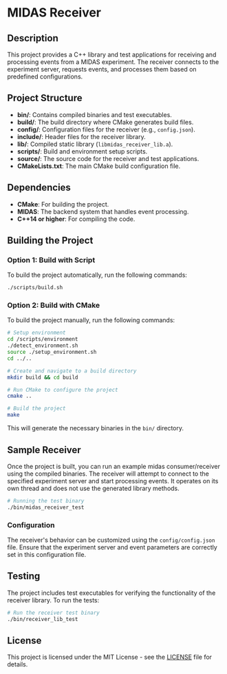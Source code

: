 # MIDAS Receiver

## Description

This project provides a C++ library and test applications for receiving and processing events from a MIDAS experiment. The receiver connects to the experiment server, requests events, and processes them based on predefined configurations.

## Project Structure

- **bin/**: Contains compiled binaries and test executables.
- **build/**: The build directory where CMake generates build files.
- **config/**: Configuration files for the receiver (e.g., `config.json`).
- **include/**: Header files for the receiver library.
- **lib/**: Compiled static library (`libmidas_receiver_lib.a`).
- **scripts/**: Build and environment setup scripts.
- **source/**: The source code for the receiver and test applications.
- **CMakeLists.txt**: The main CMake build configuration file.

## Dependencies

- **CMake**: For building the project.
- **MIDAS**: The backend system that handles event processing.
- **C++14 or higher**: For compiling the code.

## Building the Project

### Option 1: Build with Script

To build the project automatically, run the following commands:

```bash
./scripts/build.sh
```

### Option 2: Build with CMake

To build the project manually, run the following commands:

```bash
# Setup environment
cd /scripts/environment
./detect_environment.sh
source ./setup_environment.sh
cd ../..

# Create and navigate to a build directory
mkdir build && cd build

# Run CMake to configure the project
cmake ..

# Build the project
make
```

This will generate the necessary binaries in the `bin/` directory.

## Sample Receiver

Once the project is built, you can run an example midas consumer/receiver using the compiled binaries. The receiver will attempt to connect to the specified experiment server and start processing events. It operates on its own thread and does not use the generated library methods.

```bash
# Running the test binary
./bin/midas_receiver_test
```

### Configuration

The receiver's behavior can be customized using the `config/config.json` file. Ensure that the experiment server and event parameters are correctly set in this configuration file.

## Testing

The project includes test executables for verifying the functionality of the receiver library. To run the tests:

```bash
# Run the receiver test binary
./bin/receiver_lib_test
```

## License

This project is licensed under the MIT License - see the [LICENSE](LICENSE) file for details.

```

